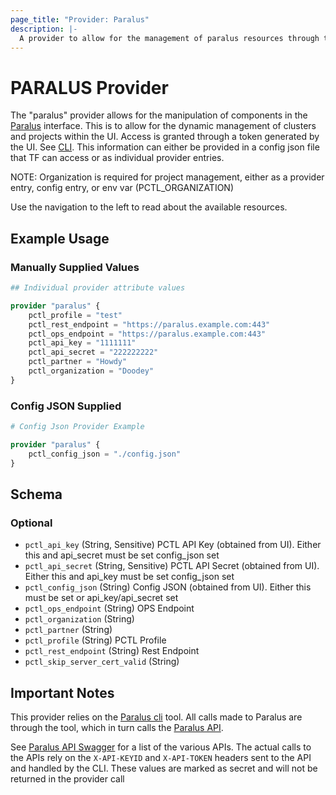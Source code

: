 ```yaml
---
page_title: "Provider: Paralus"
description: |-
  A provider to allow for the management of paralus resources through the [paralus CTL library](https://github.com/paralus/cli)
---
```


# PARALUS Provider

The "paralus" provider allows for the manipulation of components in the [Paralus](https://paralus.io) interface.
This is to allow for the dynamic management of clusters and projects within the UI. Access is granted through a token
generated by the UI. See [CLI](https://www.paralus.io/docs/usage/cli). This information can either be
provided in a config json file that TF can access or as individual provider entries.

NOTE: Organization is required for project management, either as a provider entry, config entry, or env var (PCTL_ORGANIZATION)

Use the navigation to the left to read about the available resources.

## Example Usage

### Manually Supplied Values

```terraform
## Individual provider attribute values 

provider "paralus" {
    pctl_profile = "test"
    pctl_rest_endpoint = "https://paralus.example.com:443"
    pctl_ops_endpoint = "https://paralus.example.com:443"
    pctl_api_key = "1111111"
    pctl_api_secret = "222222222"
    pctl_partner = "Howdy"
    pctl_organization = "Doodey"
}
```

### Config JSON Supplied

```terraform
# Config Json Provider Example

provider "paralus" {
    pctl_config_json = "./config.json"
}
```

<!-- schema generated by tfplugindocs -->
## Schema

### Optional

- `pctl_api_key` (String, Sensitive) PCTL API Key (obtained from UI). Either this and api_secret must be set config_json set
- `pctl_api_secret` (String, Sensitive) PCTL API Secret (obtained from UI). Either this and api_key must be set config_json set
- `pctl_config_json` (String) Config JSON (obtained from UI). Either this must be set or api_key/api_secret set
- `pctl_ops_endpoint` (String) OPS Endpoint
- `pctl_organization` (String)
- `pctl_partner` (String)
- `pctl_profile` (String) PCTL Profile
- `pctl_rest_endpoint` (String) Rest Endpoint
- `pctl_skip_server_cert_valid` (String)

## Important Notes

This provider relies on the [Paralus cli](https://github.com/paralus/cli) tool.
All calls made to Paralus are through the tool, which in turn calls the [Paralus API](https://github.com/paralus/paralus).

See [Paralus API Swagger](https://paralus.github.io/paralus/) for a list of the various APIs. The actual calls to the APIs rely on the
`X-API-KEYID` and `X-API-TOKEN` headers sent to the API and handled by the CLI. These values are marked as secret and will not be
returned in the provider call
